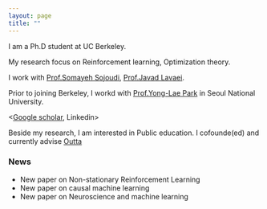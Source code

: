 ```yaml
---
layout: page
title: ""
---
```

I am a Ph.D student at UC Berkeley. 

My research focus on Reinforcement learning, Optimization theory. 

I work with [Prof.Somayeh Sojoudi](https://people.eecs.berkeley.edu/~sojoudi/index.html), [Prof.Javad Lavaei](https://lavaei.ieor.berkeley.edu/).

Prior to joining Berkeley, I workd with [Prof.Yong-Lae Park](https://softrobotics.snu.ac.kr/) in Seoul National University. 

<[Google scholar](https://scholar.google.com/citations?user=kHTDu1YAAAAJ&hl=en), Linkedin>

Beside my research, I am interested in Public education. I cofounde(ed) and currently advise [Outta](https://outta.ai/)

### News 
* New paper on Non-stationary Reinforcement Learning 
* New paper on causal machine learning
* New paper on Neuroscience and machine learning
